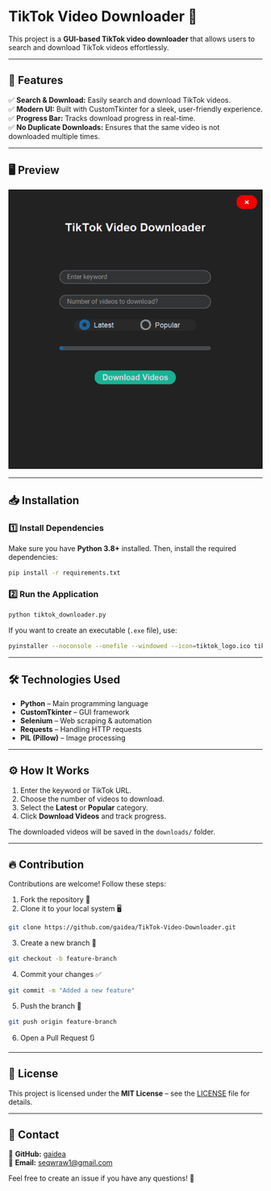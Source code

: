 # TikTok Video Downloader 🚀

This project is a **GUI-based TikTok video downloader** that allows users to search and download TikTok videos effortlessly.

---
## 🎯 Features

✅ **Search & Download:** Easily search and download TikTok videos.  
✅ **Modern UI:** Built with CustomTkinter for a sleek, user-friendly experience.  
✅ **Progress Bar:** Tracks download progress in real-time.  
✅ **No Duplicate Downloads:** Ensures that the same video is not downloaded multiple times.  

---
## 🖥️ Preview

![TikTok Downloader](https://github.com/gaidea/TikTok-Video-Downloader/blob/main/Tiktok.PNG?raw=true)

---
## 📥 Installation

### 1️⃣ Install Dependencies

Make sure you have **Python 3.8+** installed. Then, install the required dependencies:
```bash
pip install -r requirements.txt
```

### 2️⃣ Run the Application
```bash
python tiktok_downloader.py
```

If you want to create an executable (`.exe` file), use:
```bash
pyinstaller --noconsole --onefile --windowed --icon=tiktok_logo.ico tiktok_downloader.py
```

---
## 🛠️ Technologies Used

- **Python** – Main programming language
- **CustomTkinter** – GUI framework
- **Selenium** – Web scraping & automation
- **Requests** – Handling HTTP requests
- **PIL (Pillow)** – Image processing

---
## ⚙️ How It Works

1. Enter the keyword or TikTok URL.
2. Choose the number of videos to download.
3. Select the **Latest** or **Popular** category.
4. Click **Download Videos** and track progress.

The downloaded videos will be saved in the `downloads/` folder.

---
## 🔥 Contribution

Contributions are welcome! Follow these steps:

1. Fork the repository 🍴
2. Clone it to your local system 🖥️
```bash
git clone https://github.com/gaidea/TikTok-Video-Downloader.git
```
3. Create a new branch 🌿
```bash
git checkout -b feature-branch
```
4. Commit your changes ✅
```bash
git commit -m "Added a new feature"
```
5. Push the branch 🚀
```bash
git push origin feature-branch
```
6. Open a Pull Request 🔃

---
## 📜 License

This project is licensed under the **MIT License** – see the [LICENSE](LICENSE) file for details.

---
## 📧 Contact

📌 **GitHub:** [gaidea](https://github.com/gaidea)  
📌 **Email:** seqwraw1@gmail.com

Feel free to create an issue if you have any questions! 🚀
